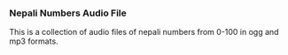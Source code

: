 ### Nepali Numbers Audio File

This is a collection of audio files of nepali numbers from 0-100 in ogg and mp3 formats.
